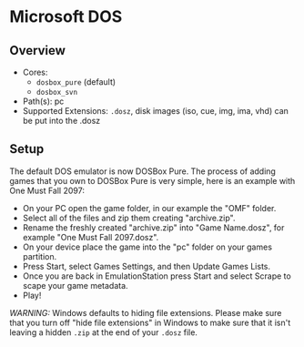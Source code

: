 # Microsoft DOS

## Overview

- Cores:
  - `dosbox_pure` (default)
  - `dosbox_svn`
- Path(s): pc
- Supported Extensions: `.dosz`, disk images (iso, cue, img, ima, vhd) can be put into the .dosz

## Setup

The default DOS emulator is now DOSBox Pure.  The process of adding games that you own to DOSBox Pure is very simple, here is an example with One Must Fall 2097:

- On your PC open the game folder, in our example the "OMF" folder.
- Select all of the files and zip them creating "archive.zip".
- Rename the freshly created "archive.zip" into "Game Name.dosz", for example "One Must Fall 2097.dosz".
- On your device place the game into the "pc" folder on your games partition.
- Press Start, select Games Settings, and then Update Games Lists.
- Once you are back in EmulationStation press Start and select Scrape to scape your game metadata.
- Play!

*WARNING:* Windows defaults to hiding file extensions. Please make sure that you turn off "hide file extensions" in Windows to make sure that it isn't leaving a hidden `.zip` at the end of your `.dosz` file.
